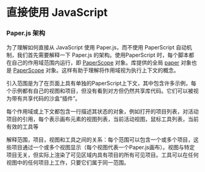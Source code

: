 # 直接使用 JavaScript

### Paper.js 架构

为了理解如何直接从 JavaScript 使用 Paper.js，而不使用 PaperScript 自动机制，我们首先需要解释一下 Paper.js 的架构。使用PaperScript 时，每个脚本都在自己的作用域范围内运行，即 [PaperScope](http://paperjs.org/reference/paperscope) 对象。库提供的全局 [paper](http://paperjs.org/reference/global#paper) 对象也是 [PaperScope](http://paperjs.org/reference/paperscope) 对象。这样有助于理解将作用域视为执行上下文的概念。

引入范围是为了在页面上具有单独的PaperScript上下文，其中包含许多示例，每个示例都有自己的视图和项目，但没有看到对方但仍然共享库代码。它们可以被视为带有共享代码的沙盒“插件”。

每个作用域或上下文都包含一行描述其状态的对象，例如打开的项目列表，对活动项目的引用，每个表示画布元素的视图列表，当前活动视图，鼠标工具列表，当前有效的工具等

解释范围，项目，视图和工具之间的关系：每个范围可以包含一个或多个项目，这些项目通过一个或多个视图显示（每个视图代表一个Paper.js画布）。视图与特定项目无关，但实际上渲染了可见区域内具有项目的所有可见项目。工具可以在任何视图中的任何项目上工作，只要它们属于同一范围。

